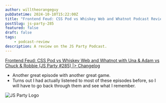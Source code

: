 ```yaml
---
author: willtheorangeguy
pubDatetime: 2024-10-10T15:22:00Z
title: "Frontend Feud: CSS Pod vs Whiskey Web and Whatnot Podcast Review"
postSlug: js-party-285
featured: false
draft: false
tags:
    - podcast-review
description: A review on the JS Party Podcast.
---
```


[Frontend Feud: CSS Pod vs Whiskey Web and Whatnot with Una & Adam vs Chuck & Robbie (JS Party #285) |> Changelog](https://changelog.com/jsparty/285)

- Another great episode with another great game.
- Turns out I had actually listened to most of these episodes before, so I will have to go back through them and see what I remember.

![JS Party Logo](https://is1-ssl.mzstatic.com/image/thumb/Podcasts113/v4/8e/31/88/8e318808-56a6-b897-6f98-71cf214b54a3/mza_7508458937281322007.png/300x300bb.webp)
